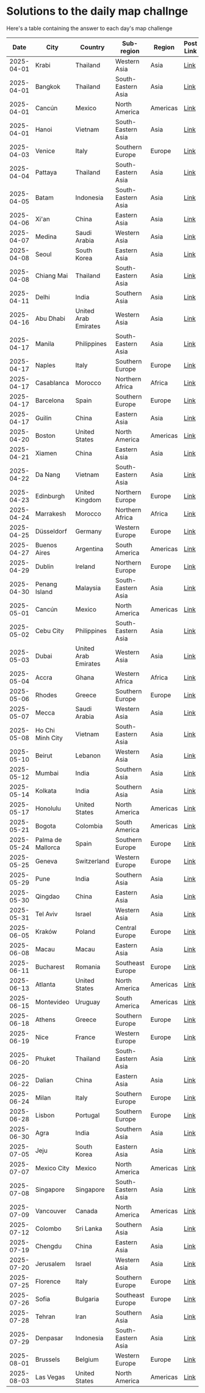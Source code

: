 # Solutions to the daily map challnge
Here's a table containing the answer to each day's map challenge

| Date | City    | Country | Sub-region  | Region | Post Link | ID |
| -------- | -------- | ------- | -------- | ------- | ------- | ------- |      
| 2025-04-01 | Krabi | Thailand | Western Asia | Asia | <a id='at://did:plc:rm5bg2yv2rfh2rcxnjxhfd2f/app.bsky.feed.post/3llpxvvffrq22' href='https://bsky.app/profile/random-city-bot.bsky.social/post/3llpxvvffrq22'>Link</a> | 100 |
| 2025-04-01 | Bangkok | Thailand | South-Eastern Asia | Asia | <a id='at://did:plc:rm5bg2yv2rfh2rcxnjxhfd2f/app.bsky.feed.post/3llqbnhf3v52j' href='https://bsky.app/profile/random-city-bot.bsky.social/post/3llqbnhf3v52j'>Link</a> | 2 |
| 2025-04-01 | Cancún | Mexico | North America | Americas | <a id='at://did:plc:rm5bg2yv2rfh2rcxnjxhfd2f/app.bsky.feed.post/3llqcf25otd2a' href='https://bsky.app/profile/random-city-bot.bsky.social/post/3llqcf25otd2a'>Link</a> | 41 |
| 2025-04-01 | Hanoi | Vietnam | South-Eastern Asia | Asia | <a id='at://did:plc:rm5bg2yv2rfh2rcxnjxhfd2f/app.bsky.feed.post/3llqhcnricn23' href='https://bsky.app/profile/random-city-bot.bsky.social/post/3llqhcnricn23'>Link</a> | 53 |
| 2025-04-03 | Venice | Italy | Southern Europe | Europe | <a id='at://did:plc:rm5bg2yv2rfh2rcxnjxhfd2f/app.bsky.feed.post/3llwqdcvoae2r' href='https://bsky.app/profile/random-city-bot.bsky.social/post/3llwqdcvoae2r'>Link</a> | 46 |
| 2025-04-04 | Pattaya | Thailand | South-Eastern Asia | Asia | <a id='at://did:plc:rm5bg2yv2rfh2rcxnjxhfd2f/app.bsky.feed.post/3llzadsf72c2l' href='https://bsky.app/profile/random-city-bot.bsky.social/post/3llzadsf72c2l'>Link</a> | 19 |
| 2025-04-05 | Batam | Indonesia | South-Eastern Asia | Asia | <a id='at://did:plc:rm5bg2yv2rfh2rcxnjxhfd2f/app.bsky.feed.post/3lm3rcqrnyb2z' href='https://bsky.app/profile/random-city-bot.bsky.social/post/3lm3rcqrnyb2z'>Link</a> | 92 |
| 2025-04-06 | Xi'an | China | Eastern Asia | Asia | <a id='at://did:plc:rm5bg2yv2rfh2rcxnjxhfd2f/app.bsky.feed.post/3lm6cghxmvw2w' href='https://bsky.app/profile/random-city-bot.bsky.social/post/3lm6cghxmvw2w'>Link</a> | 120 |
| 2025-04-07 | Medina | Saudi Arabia | Western Asia | Asia | <a id='at://did:plc:rm5bg2yv2rfh2rcxnjxhfd2f/app.bsky.feed.post/3lmars5koag2t' href='https://bsky.app/profile/random-city-bot.bsky.social/post/3lmars5koag2t'>Link</a> | 24 |
| 2025-04-08 | Seoul | South Korea | Eastern Asia | Asia | <a id='at://did:plc:rm5bg2yv2rfh2rcxnjxhfd2f/app.bsky.feed.post/3lmbkmer6cl2m' href='https://bsky.app/profile/random-city-bot.bsky.social/post/3lmbkmer6cl2m'>Link</a> | 25 |
| 2025-04-08 | Chiang Mai | Thailand | South-Eastern Asia | Asia | <a id='at://did:plc:rm5bg2yv2rfh2rcxnjxhfd2f/app.bsky.feed.post/3lmdcaxjd3u2t' href='https://bsky.app/profile/random-city-bot.bsky.social/post/3lmdcaxjd3u2t'>Link</a> | 71 |
| 2025-04-11 | Delhi | India | Southern Asia | Asia | <a id='at://did:plc:rm5bg2yv2rfh2rcxnjxhfd2f/app.bsky.feed.post/3lmktzlvwlr23' href='https://bsky.app/profile/random-city-bot.bsky.social/post/3lmktzlvwlr23'>Link</a> | 11 |
| 2025-04-16 | Abu Dhabi | United Arab Emirates | Western Asia | Asia | <a id='at://did:plc:rm5bg2yv2rfh2rcxnjxhfd2f/app.bsky.feed.post/3lmxgqonjwy2m' href='https://bsky.app/profile/random-city-bot.bsky.social/post/3lmxgqonjwy2m'>Link</a> | 95 |
| 2025-04-17 | Manila | Philippines | South-Eastern Asia | Asia | <a id='at://did:plc:rm5bg2yv2rfh2rcxnjxhfd2f/app.bsky.feed.post/3lmxssgtj752g' href='https://bsky.app/profile/random-city-bot.bsky.social/post/3lmxssgtj752g'>Link</a> | 118 |
| 2025-04-17 | Naples | Italy | Southern Europe | Europe | <a id='at://did:plc:rm5bg2yv2rfh2rcxnjxhfd2f/app.bsky.feed.post/3lmxu2vniju2s' href='https://bsky.app/profile/random-city-bot.bsky.social/post/3lmxu2vniju2s'>Link</a> | 63 |
| 2025-04-17 | Casablanca | Morocco | Northern Africa | Africa | <a id='at://did:plc:rm5bg2yv2rfh2rcxnjxhfd2f/app.bsky.feed.post/3lmyfqei6ci2t' href='https://bsky.app/profile/random-city-bot.bsky.social/post/3lmyfqei6ci2t'>Link</a> | 126 |
| 2025-04-17 | Barcelona | Spain | Southern Europe | Europe | <a id='at://did:plc:rm5bg2yv2rfh2rcxnjxhfd2f/app.bsky.feed.post/3lmyh7kd2gq2q' href='https://bsky.app/profile/random-city-bot.bsky.social/post/3lmyh7kd2gq2q'>Link</a> | 34 |
| 2025-04-17 | Guilin | China | Eastern Asia | Asia | <a id='at://did:plc:rm5bg2yv2rfh2rcxnjxhfd2f/app.bsky.feed.post/3lmyiqg5byq2q' href='https://bsky.app/profile/random-city-bot.bsky.social/post/3lmyiqg5byq2q'>Link</a> | 81 |
| 2025-04-20 | Boston | United States | North America | Americas | <a id='at://did:plc:rm5bg2yv2rfh2rcxnjxhfd2f/app.bsky.feed.post/3lnbhwmmp5j2g' href='https://bsky.app/profile/random-city-bot.bsky.social/post/3lnbhwmmp5j2g'>Link</a> | 110 |
| 2025-04-21 | Xiamen | China | Eastern Asia | Asia | <a id='at://did:plc:rm5bg2yv2rfh2rcxnjxhfd2f/app.bsky.feed.post/3lndydqbfjy2s' href='https://bsky.app/profile/random-city-bot.bsky.social/post/3lndydqbfjy2s'>Link</a> | 124 |
| 2025-04-22 | Da Nang | Vietnam | South-Eastern Asia | Asia | <a id='at://did:plc:rm5bg2yv2rfh2rcxnjxhfd2f/app.bsky.feed.post/3lngitupz3q2c' href='https://bsky.app/profile/random-city-bot.bsky.social/post/3lngitupz3q2c'>Link</a> | 91 |
| 2025-04-23 | Edinburgh | United Kingdom | Northern Europe | Europe | <a id='at://did:plc:rm5bg2yv2rfh2rcxnjxhfd2f/app.bsky.feed.post/3lnizdtebkm2h' href='https://bsky.app/profile/random-city-bot.bsky.social/post/3lnizdtebkm2h'>Link</a> | 112 |
| 2025-04-24 | Marrakesh | Morocco | Northern Africa | Africa | <a id='at://did:plc:rm5bg2yv2rfh2rcxnjxhfd2f/app.bsky.feed.post/3lnljrclvvh2m' href='https://bsky.app/profile/random-city-bot.bsky.social/post/3lnljrclvvh2m'>Link</a> | 76 |
| 2025-04-25 | Düsseldorf | Germany | Western Europe | Europe | <a id='at://did:plc:rm5bg2yv2rfh2rcxnjxhfd2f/app.bsky.feed.post/3lno2evdroo23' href='https://bsky.app/profile/random-city-bot.bsky.social/post/3lno2evdroo23'>Link</a> | 109 |
| 2025-04-27 | Buenos Aires | Argentina | South America | Americas | <a id='at://did:plc:rm5bg2yv2rfh2rcxnjxhfd2f/app.bsky.feed.post/3lnt32cmazl2g' href='https://bsky.app/profile/random-city-bot.bsky.social/post/3lnt32cmazl2g'>Link</a> | 86 |
| 2025-04-29 | Dublin | Ireland | Northern Europe | Europe | <a id='at://did:plc:rm5bg2yv2rfh2rcxnjxhfd2f/app.bsky.feed.post/3lny472zqkr2x' href='https://bsky.app/profile/random-city-bot.bsky.social/post/3lny472zqkr2x'>Link</a> | 50 |
| 2025-04-30 | Penang Island | Malaysia | South-Eastern Asia | Asia | <a id='at://did:plc:rm5bg2yv2rfh2rcxnjxhfd2f/app.bsky.feed.post/3lo2mkfkpp42i' href='https://bsky.app/profile/random-city-bot.bsky.social/post/3lo2mkfkpp42i'>Link</a> | 66 |
| 2025-05-01 | Cancún | Mexico | North America | Americas | <a id='at://did:plc:rm5bg2yv2rfh2rcxnjxhfd2f/app.bsky.feed.post/3lo54zq5p5x2a' href='https://bsky.app/profile/random-city-bot.bsky.social/post/3lo54zq5p5x2a'>Link</a> | 41 |
| 2025-05-02 | Cebu City | Philippines | South-Eastern Asia | Asia | <a id='at://did:plc:rm5bg2yv2rfh2rcxnjxhfd2f/app.bsky.feed.post/3lo7nhizt6g2a' href='https://bsky.app/profile/random-city-bot.bsky.social/post/3lo7nhizt6g2a'>Link</a> | 78 |
| 2025-05-03 | Dubai | United Arab Emirates | Western Asia | Asia | <a id='at://did:plc:rm5bg2yv2rfh2rcxnjxhfd2f/app.bsky.feed.post/3loc64wmhst2i' href='https://bsky.app/profile/random-city-bot.bsky.social/post/3loc64wmhst2i'>Link</a> | 7 |
| 2025-05-04 | Accra | Ghana | Western Africa | Africa | <a id='at://did:plc:rm5bg2yv2rfh2rcxnjxhfd2f/app.bsky.feed.post/3loeofzahyn2r' href='https://bsky.app/profile/random-city-bot.bsky.social/post/3loeofzahyn2r'>Link</a> | 136 |
| 2025-05-06 | Rhodes | Greece | Southern Europe | Europe | <a id='at://did:plc:rm5bg2yv2rfh2rcxnjxhfd2f/app.bsky.feed.post/3lojpgmtdun2k' href='https://bsky.app/profile/random-city-bot.bsky.social/post/3lojpgmtdun2k'>Link</a> | 98 |
| 2025-05-07 | Mecca | Saudi Arabia | Western Asia | Asia | <a id='at://did:plc:rm5bg2yv2rfh2rcxnjxhfd2f/app.bsky.feed.post/3lom7st6sea23' href='https://bsky.app/profile/random-city-bot.bsky.social/post/3lom7st6sea23'>Link</a> | 21 |
| 2025-05-08 | Ho Chi Minh City | Vietnam | South-Eastern Asia | Asia | <a id='at://did:plc:rm5bg2yv2rfh2rcxnjxhfd2f/app.bsky.feed.post/3looqehe5ky25' href='https://bsky.app/profile/random-city-bot.bsky.social/post/3looqehe5ky25'>Link</a> | 32 |
| 2025-05-10 | Beirut | Lebanon | Western Asia | Asia | <a id='at://did:plc:rm5bg2yv2rfh2rcxnjxhfd2f/app.bsky.feed.post/3lotr3nzaqi2a' href='https://bsky.app/profile/random-city-bot.bsky.social/post/3lotr3nzaqi2a'>Link</a> | 121 |
| 2025-05-12 | Mumbai | India | Southern Asia | Asia | <a id='at://did:plc:rm5bg2yv2rfh2rcxnjxhfd2f/app.bsky.feed.post/3loys7lhlh425' href='https://bsky.app/profile/random-city-bot.bsky.social/post/3loys7lhlh425'>Link</a> | 14 |
| 2025-05-14 | Kolkata | India | Southern Asia | Asia | <a id='at://did:plc:rm5bg2yv2rfh2rcxnjxhfd2f/app.bsky.feed.post/3lp5t4uq3an25' href='https://bsky.app/profile/random-city-bot.bsky.social/post/3lp5t4uq3an25'>Link</a> | 77 |
| 2025-05-17 | Honolulu | United States | North America | Americas | <a id='at://did:plc:rm5bg2yv2rfh2rcxnjxhfd2f/app.bsky.feed.post/3lpfehpok6u2x' href='https://bsky.app/profile/random-city-bot.bsky.social/post/3lpfehpok6u2x'>Link</a> | 82 |
| 2025-05-21 | Bogota | Colombia | South America | Americas | <a id='at://did:plc:rm5bg2yv2rfh2rcxnjxhfd2f/app.bsky.feed.post/3lppgesgfvb2b' href='https://bsky.app/profile/random-city-bot.bsky.social/post/3lppgesgfvb2b'>Link</a> | 119 |
| 2025-05-24 | Palma de Mallorca | Spain | Southern Europe | Europe | <a id='at://did:plc:rm5bg2yv2rfh2rcxnjxhfd2f/app.bsky.feed.post/3lpwxp3gpvp23' href='https://bsky.app/profile/random-city-bot.bsky.social/post/3lpwxp3gpvp23'>Link</a> | 15 |
| 2025-05-25 | Geneva | Switzerland | Western Europe | Europe | <a id='at://did:plc:rm5bg2yv2rfh2rcxnjxhfd2f/app.bsky.feed.post/3lpzi4yzltk2o' href='https://bsky.app/profile/random-city-bot.bsky.social/post/3lpzi4yzltk2o'>Link</a> | 122 |
| 2025-05-29 | Pune | India | Southern Asia | Asia | <a id='at://did:plc:rm5bg2yv2rfh2rcxnjxhfd2f/app.bsky.feed.post/3lqdkbf7k322j' href='https://bsky.app/profile/random-city-bot.bsky.social/post/3lqdkbf7k322j'>Link</a> | 133 |
| 2025-05-30 | Qingdao | China | Eastern Asia | Asia | <a id='at://did:plc:rm5bg2yv2rfh2rcxnjxhfd2f/app.bsky.feed.post/3lqg2nx23h22k' href='https://bsky.app/profile/random-city-bot.bsky.social/post/3lqg2nx23h22k'>Link</a> | 139 |
| 2025-05-31 | Tel Aviv | Israel | Western Asia | Asia | <a id='at://did:plc:rm5bg2yv2rfh2rcxnjxhfd2f/app.bsky.feed.post/3lqikwzr7hn23' href='https://bsky.app/profile/random-city-bot.bsky.social/post/3lqikwzr7hn23'>Link</a> | 80 |
| 2025-06-05 | Kraków | Poland | Central Europe | Europe | <a id='at://did:plc:rm5bg2yv2rfh2rcxnjxhfd2f/app.bsky.feed.post/3lqv5eakd3g2x' href='https://bsky.app/profile/random-city-bot.bsky.social/post/3lqv5eakd3g2x'>Link</a> | 84 |
| 2025-06-08 | Macau | Macau | Eastern Asia | Asia | <a id='at://did:plc:rm5bg2yv2rfh2rcxnjxhfd2f/app.bsky.feed.post/3lr4oo3bvni2l' href='https://bsky.app/profile/random-city-bot.bsky.social/post/3lr4oo3bvni2l'>Link</a> | 4 |
| 2025-06-11 | Bucharest | Romania | Southeast Europe | Europe | <a id='at://did:plc:rm5bg2yv2rfh2rcxnjxhfd2f/app.bsky.feed.post/3lreacdnpxa2x' href='https://bsky.app/profile/random-city-bot.bsky.social/post/3lreacdnpxa2x'>Link</a> | 125 |
| 2025-06-13 | Atlanta | United States | North America | Americas | <a id='at://did:plc:rm5bg2yv2rfh2rcxnjxhfd2f/app.bsky.feed.post/3lrjbd3hrlm2n' href='https://bsky.app/profile/random-city-bot.bsky.social/post/3lrjbd3hrlm2n'>Link</a> | 127 |
| 2025-06-15 | Montevideo | Uruguay | South America | Americas | <a id='at://did:plc:rm5bg2yv2rfh2rcxnjxhfd2f/app.bsky.feed.post/3lrobx67zal2p' href='https://bsky.app/profile/random-city-bot.bsky.social/post/3lrobx67zal2p'>Link</a> | 130 |
| 2025-06-18 | Athens | Greece | Southern Europe | Europe | <a id='at://did:plc:rm5bg2yv2rfh2rcxnjxhfd2f/app.bsky.feed.post/3lrvtjor3si2p' href='https://bsky.app/profile/random-city-bot.bsky.social/post/3lrvtjor3si2p'>Link</a> | 43 |
| 2025-06-19 | Nice | France | Western Europe | Europe | <a id='at://did:plc:rm5bg2yv2rfh2rcxnjxhfd2f/app.bsky.feed.post/3lrydxprodt26' href='https://bsky.app/profile/random-city-bot.bsky.social/post/3lrydxprodt26'>Link</a> | 93 |
| 2025-06-20 | Phuket | Thailand | South-Eastern Asia | Asia | <a id='at://did:plc:rm5bg2yv2rfh2rcxnjxhfd2f/app.bsky.feed.post/3ls2uhfmoef23' href='https://bsky.app/profile/random-city-bot.bsky.social/post/3ls2uhfmoef23'>Link</a> | 16 |
| 2025-06-22 | Dalian | China | Eastern Asia | Asia | <a id='at://did:plc:rm5bg2yv2rfh2rcxnjxhfd2f/app.bsky.feed.post/3ls7vc77ss72x' href='https://bsky.app/profile/random-city-bot.bsky.social/post/3ls7vc77ss72x'>Link</a> | 129 |
| 2025-06-24 | Milan | Italy | Southern Europe | Europe | <a id='at://did:plc:rm5bg2yv2rfh2rcxnjxhfd2f/app.bsky.feed.post/3lsewbucuba26' href='https://bsky.app/profile/random-city-bot.bsky.social/post/3lsewbucuba26'>Link</a> | 36 |
| 2025-06-28 | Lisbon | Portugal | Southern Europe | Europe | <a id='at://did:plc:rm5bg2yv2rfh2rcxnjxhfd2f/app.bsky.feed.post/3lsoy23qecd26' href='https://bsky.app/profile/random-city-bot.bsky.social/post/3lsoy23qecd26'>Link</a> | 64 |
| 2025-06-30 | Agra | India | Southern Asia | Asia | <a id='at://did:plc:rm5bg2yv2rfh2rcxnjxhfd2f/app.bsky.feed.post/3lstz2wiw6l2w' href='https://bsky.app/profile/random-city-bot.bsky.social/post/3lstz2wiw6l2w'>Link</a> | 27 |
| 2025-07-05 | Jeju | South Korea | Eastern Asia | Asia | <a id='at://did:plc:rm5bg2yv2rfh2rcxnjxhfd2f/app.bsky.feed.post/3ltald3cicn2u' href='https://bsky.app/profile/random-city-bot.bsky.social/post/3ltald3cicn2u'>Link</a> | 96 |
| 2025-07-07 | Mexico City | Mexico | North America | Americas | <a id='at://did:plc:rm5bg2yv2rfh2rcxnjxhfd2f/app.bsky.feed.post/3ltfmfo4qod2w' href='https://bsky.app/profile/random-city-bot.bsky.social/post/3ltfmfo4qod2w'>Link</a> | 102 |
| 2025-07-08 | Singapore | Singapore | South-Eastern Asia | Asia | <a id='at://did:plc:rm5bg2yv2rfh2rcxnjxhfd2f/app.bsky.feed.post/3lti4y5ngpj25' href='https://bsky.app/profile/random-city-bot.bsky.social/post/3lti4y5ngpj25'>Link</a> | 5 |
| 2025-07-09 | Vancouver | Canada | North America | Americas | <a id='at://did:plc:rm5bg2yv2rfh2rcxnjxhfd2f/app.bsky.feed.post/3ltknbtsmoh23' href='https://bsky.app/profile/random-city-bot.bsky.social/post/3ltknbtsmoh23'>Link</a> | 70 |
| 2025-07-12 | Colombo | Sri Lanka | Southern Asia | Asia | <a id='at://did:plc:rm5bg2yv2rfh2rcxnjxhfd2f/app.bsky.feed.post/3lts6lr2m322p' href='https://bsky.app/profile/random-city-bot.bsky.social/post/3lts6lr2m322p'>Link</a> | 123 |
| 2025-07-19 | Chengdu | China | Eastern Asia | Asia | <a id='at://did:plc:rm5bg2yv2rfh2rcxnjxhfd2f/app.bsky.feed.post/3ludryrnh2s2l' href='https://bsky.app/profile/random-city-bot.bsky.social/post/3ludryrnh2s2l'>Link</a> | 111 |
| 2025-07-20 | Jerusalem | Israel | Western Asia | Asia | <a id='at://did:plc:rm5bg2yv2rfh2rcxnjxhfd2f/app.bsky.feed.post/3lugcmbswym24' href='https://bsky.app/profile/random-city-bot.bsky.social/post/3lugcmbswym24'>Link</a> | 52 |
| 2025-07-25 | Florence | Italy | Southern Europe | Europe | <a id='at://did:plc:rm5bg2yv2rfh2rcxnjxhfd2f/app.bsky.feed.post/3lusupl3ft323' href='https://bsky.app/profile/random-city-bot.bsky.social/post/3lusupl3ft323'>Link</a> | 51 |
| 2025-07-26 | Sofia | Bulgaria | Southeast Europe | Europe | <a id='at://did:plc:rm5bg2yv2rfh2rcxnjxhfd2f/app.bsky.feed.post/3luvf77zipj25' href='https://bsky.app/profile/random-city-bot.bsky.social/post/3luvf77zipj25'>Link</a> | 128 |
| 2025-07-28 | Tehran | Iran | Southern Asia | Asia | <a id='at://did:plc:rm5bg2yv2rfh2rcxnjxhfd2f/app.bsky.feed.post/3lv2g6xx63m22' href='https://bsky.app/profile/random-city-bot.bsky.social/post/3lv2g6xx63m22'>Link</a> | 114 |
| 2025-07-29 | Denpasar | Indonesia | South-Eastern Asia | Asia | <a id='at://did:plc:rm5bg2yv2rfh2rcxnjxhfd2f/app.bsky.feed.post/3lv4wr5aivd2k' href='https://bsky.app/profile/random-city-bot.bsky.social/post/3lv4wr5aivd2k'>Link</a> | 33 |
| 2025-08-01 | Brussels | Belgium | Western Europe | Europe | <a id='at://did:plc:rm5bg2yv2rfh2rcxnjxhfd2f/app.bsky.feed.post/3lvei4hjmya2g' href='https://bsky.app/profile/random-city-bot.bsky.social/post/3lvei4hjmya2g'>Link</a> | 61 |
| 2025-08-03 | Las Vegas | United States | North America | Americas | <a id='at://did:plc:rm5bg2yv2rfh2rcxnjxhfd2f/app.bsky.feed.post/3lvjiysbkci2g' href='https://bsky.app/profile/random-city-bot.bsky.social/post/3lvjiysbkci2g'>Link</a> | 30 |
